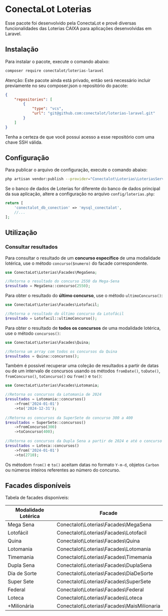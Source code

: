 # ConectaLot Loterias

Esse pacote foi desenvolvido pela ConectaLot e provê diversas funcionalidades das Loterias CAIXA para aplicações desenvolvidas em Laravel.


## Instalação

Para instalar o pacote, execute o comando abaixo:

```bash
composer require conectalot/loterias-laravel
```

Atenção: Este pacote ainda está privado, então será necessário incluir previamente no seu composer.json o repositório do pacote:

```json
{
    "repositories": [
        {
            "type": "vcs",
            "url": "git@github.com:conectalot/loterias-laravel.git"
        }
    ]
}
```

Tenha a certeza de que você possui acesso a esse repositório com uma chave SSH válida.

## Configuração

Para publicar o arquivo de configuração, execute o comando abaixo:

```bash
php artisan vendor:publish --provider="Conectalot\Loterias\LoteriasServiceProvider" --tag=config
```

Se o banco de dados de Loterias for diferente do banco de dados principal da sua aplicação, altere a configuração no arquivo `config/loterias.php`:

```php
return [
    'conectalot_db_conection' => 'mysql_conectalot',
    //...
];
```

## Utilização

### Consultar resultados

Para consultar o resultado de um **concurso específico** de uma modalidade lotérica, use o método `concurso($numero)` do facade correspondente. 

```php
use ConectaLot\Loterias\Facades\MegaSena;

//Retorna o resultado do concurso 2550 da Mega-Sena
$resultado = MegaSena::concurso(2550);
```

Para obter o resultado do **último concurso**, use o método `ultimoConcurso()`:
```php
use ConectaLot\Loterias\Facades\Lotofacil;

//Retorna o resultado do último concurso da Lotofácil
$resultado = Lotofacil::ultimoConcurso();
```

Para obter o resultado de **todos os concursos** de uma modalidade lotérica, use o método `concursos()`:
```php
use ConectaLot\Loterias\Facades\Quina;

//Retorna um array com todos os concursos da Quina
$resultados = Quina::concursos();
```

Também é possível recuperar uma coleção de resultados a partir de datas ou de um intervalo de concursos usando os métodos `fromDate()`, `toDate()`, `fromConcurso()`, `toConcurso()` ou `from()` e `to()`:
```php
use ConectaLot\Loterias\Facades\Lotomania;

//Retorna os concursos da Lotomania de 2024
$resultados = Lotomania::concursos()
    ->from('2024-01-01')
    ->to('2024-12-31');
    
//Retorna os concursos da SuperSete do concurso 300 a 400
$resultados = SuperSete::concursos()
    ->fromConcurso(300)
    ->toConcurso(400);
    
//Retorna os concursos da Dupla Sena a partir de 2024 e até o concurso 1000
$resultados = Loteca::concursos()
    ->from('2024-01-01')
    ->to(2710);
```

Os métodom `from()` e `to()` aceitam datas no formato `Y-m-d`, objetos `Carbon` ou números inteiros referentes ao número do concurso.

## Facades disponíveis

Tabela de facades disponíveis:

| Modalidade Lotérica | Facade                                     |
|---------------------|--------------------------------------------|
| Mega Sena           | Conectalot\Loterias\Facades\MegaSena       |
| Lotofácil           | Conectalot\Loterias\Facades\Lotofacil      |
| Quina               | Conectalot\Loterias\Facades\Quina          |
| Lotomania           | Conectalot\Loterias\Facades\Lotomania      |
| Timemania           | Conectalot\Loterias\Facades\Timemania      |
| Dupla Sena          | Conectalot\Loterias\Facades\DuplaSena      |
| Dia de Sorte        | Conectalot\Loterias\Facades\DiaDeSorte     |
| Super Sete          | Conectalot\Loterias\Facades\SuperSete      |
| Federal             | Conectalot\Loterias\Facades\Federal        |
| Loteca              | Conectalot\Loterias\Facades\Loteca         |
| +Milionária         | Conectalot\Loterias\Facades\MaisMilionaria |
